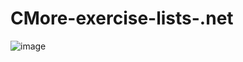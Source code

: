 # CMore-exercise-lists-.net

![image](https://user-images.githubusercontent.com/99143307/206601572-f877d3ef-5303-42ff-8b75-f61c4c2c7373.png)
